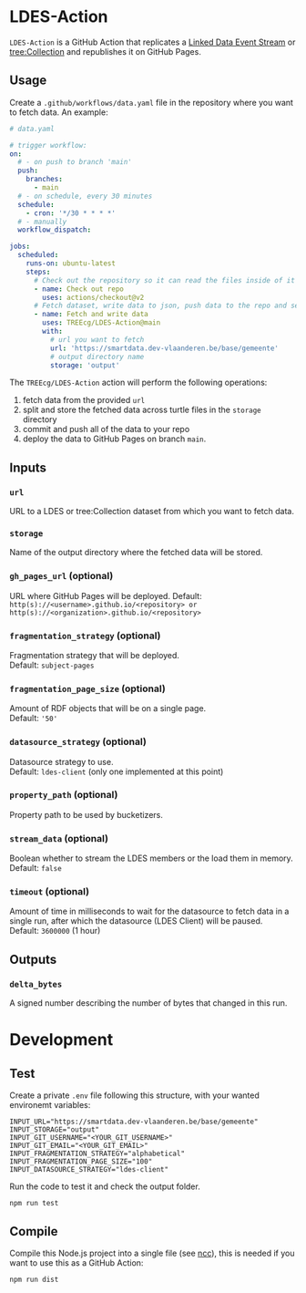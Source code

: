 # LDES-Action

`LDES-Action` is a GitHub Action that replicates a
[Linked Data Event Stream](https://w3id.org/ldes/specification)
or [tree:Collection](https://w3id.org/tree/specification) and republishes it on GitHub Pages.

## Usage

Create a `.github/workflows/data.yaml` file in the repository where you want to fetch data. An example:

```yaml
# data.yaml

# trigger workflow:
on:
  # - on push to branch 'main'
  push:
    branches:
      - main
  # - on schedule, every 30 minutes
  schedule:
    - cron: '*/30 * * * *'
  # - manually 
  workflow_dispatch:

jobs:
  scheduled:
    runs-on: ubuntu-latest
    steps:
      # Check out the repository so it can read the files inside of it and do other operations
      - name: Check out repo
        uses: actions/checkout@v2
      # Fetch dataset, write data to json, push data to the repo and setup GitHub Pages
      - name: Fetch and write data
        uses: TREEcg/LDES-Action@main
        with:
          # url you want to fetch
          url: 'https://smartdata.dev-vlaanderen.be/base/gemeente'
          # output directory name 
          storage: 'output'
```

The `TREEcg/LDES-Action` action will perform the following operations:
1. fetch data from the provided `url`
2. split and store the fetched data across turtle files in the `storage` directory
3. commit and push all of the data to your repo
4. deploy the data to GitHub Pages on branch `main`.

## Inputs

### `url`

URL to a LDES or tree:Collection dataset from which you want to fetch data.

### `storage`

Name of the output directory where the fetched data will be stored.

### `gh_pages_url` (optional)

URL where GitHub Pages will be deployed.
Default: `http(s)://<username>.github.io/<repository> or http(s)://<organization>.github.io/<repository>`

### `fragmentation_strategy` (optional)

Fragmentation strategy that will be deployed.  
Default: `subject-pages`

### `fragmentation_page_size` (optional)

Amount of RDF objects that will be on a single page.  
Default: `'50'`

### `datasource_strategy` (optional)

Datasource strategy to use.  
Default: `ldes-client` (only one implemented at this point)

### `property_path` (optional)

Property path to be used by bucketizers.

### `stream_data` (optional)

Boolean whether to stream the LDES members or the load them in memory.  
Default: `false`

### `timeout` (optional)

Amount of time in milliseconds to wait for the datasource to fetch data in a single run, after which the datasource (LDES Client) will be paused.  
Default: `3600000` (1 hour)

## Outputs

### `delta_bytes`

A signed number describing the number of bytes that changed in this run.

# Development
## Test
Create a private `.env` file following this structure, with your wanted environemt variables:

```
INPUT_URL="https://smartdata.dev-vlaanderen.be/base/gemeente"
INPUT_STORAGE="output"
INPUT_GIT_USERNAME="<YOUR_GIT_USERNAME>"
INPUT_GIT_EMAIL="<YOUR_GIT_EMAIL>"
INPUT_FRAGMENTATION_STRATEGY="alphabetical"
INPUT_FRAGMENTATION_PAGE_SIZE="100"
INPUT_DATASOURCE_STRATEGY="ldes-client"
```

Run the code to test it and check the output folder.

`npm run test`

## Compile
Compile this Node.js project into a single file (see [ncc](https://github.com/vercel/ncc)), this is needed if you want to use this as a GitHub Action:

`npm run dist`
